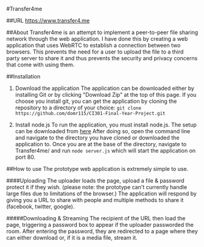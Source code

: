 #Transfer4me

##URL
https://www.transfer4.me

##About
Transfer4me is an attempt to implement a peer-to-peer file sharing network through the web application. I have done this by creating a web application that uses WebRTC to establish a connection between two browsers. This prevents the need for a user to upload the file to a third party server to share it and thus prevents the security and privacy concerns that come with using them.

##Installation
1. Download the application
The application can be downloaded either by installing Git or by clicking "Download Zip" at the top of this page.
If you choose you install git, you can get the application by cloning the repository to a directory of your choice:
`git clone https://github.com/domr115/CI301-Final-Year-Project.git`

2. Install node.js
To run the application, you must install node.js. The setup can be downloaded from [here](https://nodejs.org/en/)
After doing so, open the command line and navigate to the directory you have cloned or downloaded the application to.
Once you are at the base of the directory, navigate to Transfer4me/ and run `node server.js` which will start the application on port 80.

##How to use
The prototype web application is extremely simple to use.

####Uploading
The uploader loads the page, upload a file & password protect it if they wish. (please note: the prototype can't currently handle large files due to limitations of the browser.) The application will respond by giving you a URL to share with people and multiple methods to share it (facebook, twitter, google).

#####Downloading & Streaming
The recipient of the URL then load the page, triggering a password box to appear if the uploader passworded the room. After entering the password, they are redirected to a page where they can either download or, if it is a media file, stream it.
